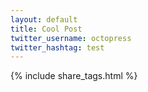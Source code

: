 ```yaml
---
layout: default
title: Cool Post
twitter_username: octopress
twitter_hashtag: test
---
```


{% include share_tags.html %}
